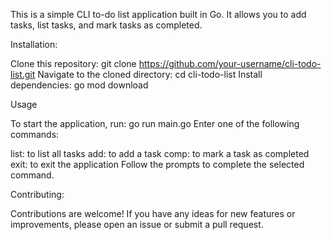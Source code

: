 This is a simple CLI to-do list application built in Go. It allows you to add tasks, list tasks, and mark tasks as completed.

Installation:

Clone this repository: git clone https://github.com/your-username/cli-todo-list.git
Navigate to the cloned directory: cd cli-todo-list
Install dependencies: go mod download

Usage

To start the application, run: go run main.go
Enter one of the following commands:

list: to list all tasks
add: to add a task
comp: to mark a task as completed
exit: to exit the application
Follow the prompts to complete the selected command.

Contributing:

Contributions are welcome! If you have any ideas for new features or improvements, please open an issue or submit a pull request.
